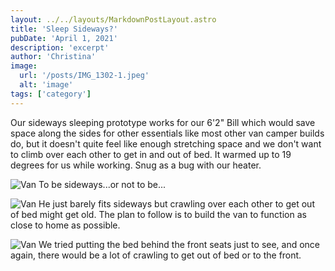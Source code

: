 ```yaml
---
layout: ../../layouts/MarkdownPostLayout.astro
title: 'Sleep Sideways?'
pubDate: 'April 1, 2021'
description: 'excerpt'
author: 'Christina'
image:
  url: '/posts/IMG_1302-1.jpeg'
  alt: 'image'
tags: ['category']
---
```


Our sideways sleeping prototype works for our 6'2" Bill which would save space along the sides for other essentials like most other van camper builds do, but it doesn't quite feel like enough stretching space and we don't want to climb over each other to get in and out of bed. It warmed up to 19 degrees for us while working. Snug as a bug with our heater.

![Van](images/posts/IMG_1126.jpeg)
To be sideways...or not to be...

![Van](images/posts/IMG_1133-2.jpeg)
He just barely fits sideways but crawling over each other to get out of bed might get old. The plan to follow is to build the van to function as close to home as possible.

![Van](images/posts/IMG_1224.jpeg)
We tried putting the bed behind the front seats just to see, and once again, there would be a lot of crawling to get out of bed or to the front.
